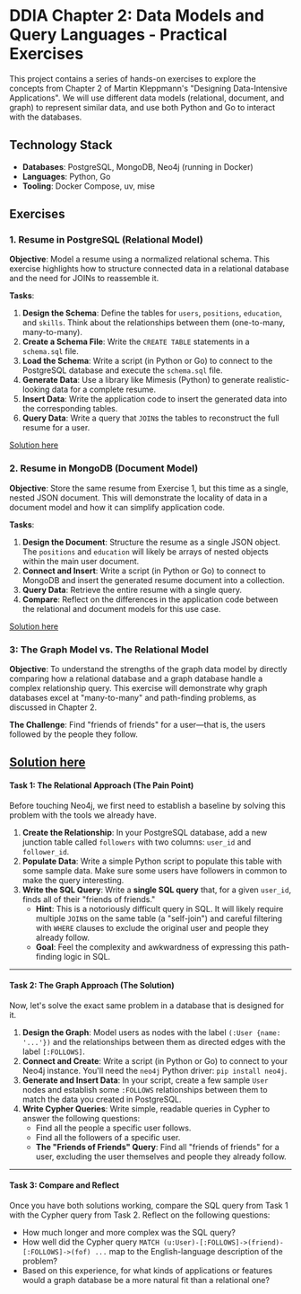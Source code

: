 # DDIA Chapter 2: Data Models and Query Languages - Practical Exercises

This project contains a series of hands-on exercises to explore the concepts from Chapter 2 of Martin Kleppmann's
"Designing Data-Intensive Applications". We will use different data models (relational, document, and graph) to
represent similar data, and use both Python and Go to interact with the databases.

## Technology Stack

- **Databases**: PostgreSQL, MongoDB, Neo4j (running in Docker)
- **Languages**: Python, Go
- **Tooling**: Docker Compose, uv, mise

## Exercises

### 1. Resume in PostgreSQL (Relational Model)

**Objective**: Model a resume using a normalized relational schema. This exercise highlights how to structure connected
data in a relational database and the need for JOINs to reassemble it.

**Tasks**:

1. **Design the Schema**: Define the tables for `users`, `positions`, `education`, and `skills`. Think about the
   relationships between them (one-to-many, many-to-many).
2. **Create a Schema File**: Write the `CREATE TABLE` statements in a `schema.sql` file.
3. **Load the Schema**: Write a script (in Python or Go) to connect to the PostgreSQL database and execute the
   `schema.sql` file.
4. **Generate Data**: Use a library like Mimesis (Python) to generate realistic-looking data for a complete resume.
5. **Insert Data**: Write the application code to insert the generated data into the corresponding tables.
6. **Query Data**: Write a query that `JOIN`s the tables to reconstruct the full resume for a user.

[Solution here](./relational_data_model.md)

### 2. Resume in MongoDB (Document Model)

**Objective**: Store the same resume from Exercise 1, but this time as a single, nested JSON document. This will
demonstrate the locality of data in a document model and how it can simplify application code.

**Tasks**:

1. **Design the Document**: Structure the resume as a single JSON object. The `positions` and `education` will likely be
   arrays of nested objects within the main user document.
2. **Connect and Insert**: Write a script (in Python or Go) to connect to MongoDB and insert the generated resume
   document into a collection.
3. **Query Data**: Retrieve the entire resume with a single query.
4. **Compare**: Reflect on the differences in the application code between the relational and document models for this
   use case.

[Solution here](./document_data_model.md)

### 3: The Graph Model vs. The Relational Model

**Objective**: To understand the strengths of the graph data model by directly comparing how a relational database and a
graph database handle a complex relationship query. This exercise will demonstrate why graph databases excel at
"many-to-many" and path-finding problems, as discussed in Chapter 2.

**The Challenge**: Find "friends of friends" for a user—that is, the users followed by the people they follow.

## [Solution here](./graph_data_model.md)

#### Task 1: The Relational Approach (The Pain Point)

Before touching Neo4j, we first need to establish a baseline by solving this problem with the tools we already have.

1.  **Create the Relationship**: In your PostgreSQL database, add a new junction table called `followers` with two
    columns: `user_id` and `follower_id`.
2.  **Populate Data**: Write a simple Python script to populate this table with some sample data. Make sure some users
    have followers in common to make the query interesting.
3.  **Write the SQL Query**: Write a **single SQL query** that, for a given `user_id`, finds all of their "friends of
    friends."
    - **Hint**: This is a notoriously difficult query in SQL. It will likely require multiple `JOIN`s on the same table
      (a "self-join") and careful filtering with `WHERE` clauses to exclude the original user and people they already
      follow.
    - **Goal**: Feel the complexity and awkwardness of expressing this path-finding logic in SQL.

---

#### Task 2: The Graph Approach (The Solution)

Now, let's solve the exact same problem in a database that is designed for it.

1.  **Design the Graph**: Model users as nodes with the label `(:User {name: '...'})` and the relationships between them
    as directed edges with the label `[:FOLLOWS]`.
2.  **Connect and Create**: Write a script (in Python or Go) to connect to your Neo4j instance. You'll need the `neo4j`
    Python driver: `pip install neo4j`.
3.  **Generate and Insert Data**: In your script, create a few sample `User` nodes and establish some `:FOLLOWS`
    relationships between them to match the data you created in PostgreSQL.
4.  **Write Cypher Queries**: Write simple, readable queries in Cypher to answer the following questions:
    - Find all the people a specific user follows.
    - Find all the followers of a specific user.
    - **The "Friends of Friends" Query**: Find all "friends of friends" for a user, excluding the user themselves and
      people they already follow.

---

#### Task 3: Compare and Reflect

Once you have both solutions working, compare the SQL query from Task 1 with the Cypher query from Task 2. Reflect on
the following questions:

- How much longer and more complex was the SQL query?
- How well did the Cypher query `MATCH (u:User)-[:FOLLOWS]->(friend)-[:FOLLOWS]->(fof) ...` map to the English-language
  description of the problem?
- Based on this experience, for what kinds of applications or features would a graph database be a more natural fit than
  a relational one?
